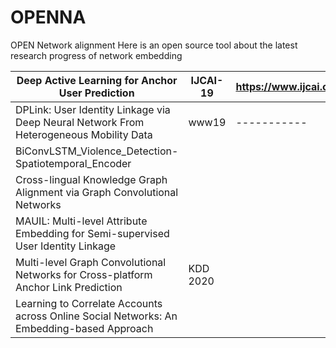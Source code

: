 # OPENNA
OPEN Network alignment
Here is an open source tool about the latest research progress of network embedding

|Deep Active Learning for Anchor User Prediction|IJCAI-19|https://www.ijcai.org/proceedings/2019/0298.pdf|
|-----------------------------------------------|--------|-----------------------------------------------|
|DPLink: User Identity Linkage via Deep Neural Network From Heterogeneous Mobility Data|www19|-----------|
|BiConvLSTM_Violence_Detection-Spatiotemporal_Encoder|
|Cross-lingual Knowledge Graph Alignment via Graph Convolutional Networks|
|MAUIL: Multi-level Attribute Embedding for Semi-supervised User Identity Linkage|
|Multi-level Graph Convolutional Networks for Cross-platform Anchor Link Prediction|KDD 2020|
|Learning to Correlate Accounts across Online Social Networks: An Embedding-based Approach|


